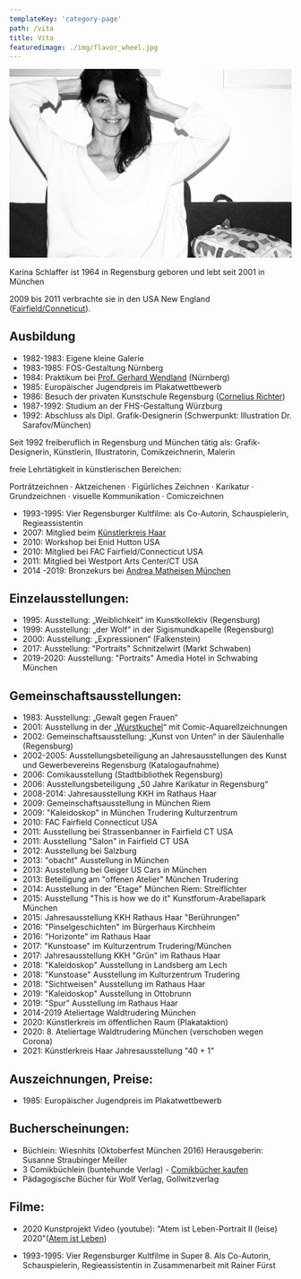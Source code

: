 ```yaml
---
templateKey: 'category-page'
path: /vita
title: Vita
featuredimage: ./img/flavor_wheel.jpg
---
```

![karina Schlaffer](./Karina6Maerz2015swkl1.jpg "Karina Schlaffer") 

Karina Schlaffer ist 1964 in Regensburg geboren und lebt seit 2001 in München


2009 bis 2011 verbrachte sie in den USA New England ([Fairfield/Conneticut](http://de.wikipedia.org/wiki/Fairfield_(Connecticut))).

## Ausbildung

 

* 1982-1983:         Eigene kleine Galerie
* 1983-1985:         FOS-Gestaltung Nürnberg
* 1984:               Praktikum bei [Prof. Gerhard Wendland](http://de.wikipedia.org/wiki/Gerhard_Wendland_(Maler)) (Nürnberg)
* 1985:             Europäischer Jugendpreis im Plakatwettbewerb
* 1986:            Besuch der privaten Kunstschule Regensburg ([Cornelius Richter](http://www.cornelius-richter.com/))
* 1987-1992:         Studium an der FHS-Gestaltung Würzburg
* 1992:             Abschluss als Dipl. Grafik-Designerin (Schwerpunkt: Illustration Dr. Sarafov/München) 


Seit 1992 freiberuflich in Regensburg und München tätig als: Grafik-Designerin, Künstlerin, Illustratorin, Comikzeichnerin, Malerin 

freie Lehrtätigkeit in künstlerischen Bereichen: 

Porträtzeichnen · Aktzeichenen · Figürliches Zeichnen · Karikatur  · Grundzeichnen · visuelle Kommunikation · Comiczeichnen

* 1993-1995:         Vier Regensburger Kultfilme: als Co-Autorin, Schauspielerin, Regieassistentin
* 2007:            Mitglied beim [Künstlerkreis Haar](http://kkhaar.de/ "Zur Website Künstlerkreis Haar")
* 2010:            Workshop bei Enid Hutton USA
* 2010:             Mitglied bei FAC Fairfield/Connecticut USA
* 2011:             Mitglied bei Westport Arts Center/CT USA
* 2014 -2019:            Bronzekurs bei [Andrea Matheisen München](http://www.andrea-matheisen.de/index.html "Matheisen Bronze")

        

 

 

 

## Einzelausstellungen:

* 1995:                  Ausstellung: „Weiblichkeit“ im Kunstkollektiv (Regensburg)
* 1999:             Ausstellung: „der Wolf“ in der Sigismundkapelle (Regensburg)
* 2000:             Ausstellung: „Expressionen“ (Falkenstein)
* 2017:             Ausstellung: "Portraits" Schnitzelwirt (Markt Schwaben)
* 2019-2020:             Ausstellung: "Portraits" Amedia Hotel in Schwabing München

## Gemeinschaftsausstellungen:

* 1983:             Ausstellung: „Gewalt gegen Frauen“
* 2001:            Ausstellung in der „[Wurstkuchel](http://www.wurstkuchl.de "Zum Wurstkuchl")“ mit Comic-Aquarellzeichnungen
* 2002:             Gemeinschaftsausstellung: „Kunst von Unten“ in der Säulenhalle (Regensburg)
* 2002-2005:         Ausstellungsbeteiligung an Jahresausstellungen des Kunst und     Gewerbevereins  Regensburg (Katalogaufnahme)
* 2006:             Comikausstellung (Stadtbibliothek Regensburg)
* 2006:             Ausstellungsbeteiligung „50 Jahre Karikatur in Regensburg“
* 2008-2014:        Jahresausstellung KKH im Rathaus Haar
* 2009:             Gemeinschaftsausstellung in München Riem
* 2009:            "Kaleidoskop" in München Trudering Kulturzentrum
* 2010:            FAC Fairfield Connecticut USA
* 2011:            Ausstellung bei Strassenbanner in Fairfield CT USA
* 2011:            Ausstellung "Salon" in Fairfield CT USA
* 2012:            Ausstellung bei Salzburg
* 2013:            "obacht" Ausstellung in München
* 2013:            Ausstellung bei Geiger US Cars in München 
* 2013:            Beteiligung am "offenen Atelier" München Trudering
* 2014:            Ausstellung in der "Etage" München Riem: Streiflichter
* 2015:            Ausstellung "This is how we do it" Kunstforum-Arabellapark München
* 2015:            Jahresausstellung KKH Rathaus Haar "Berührungen"
* 2016:            "Pinselgeschichten" im Bürgerhaus Kirchheim
* 2016:            "Horizonte" im Rathaus Haar
* 2017:            "Kunstoase" im Kulturzentrum Trudering/München
* 2017:            Jahresausstellung KKH "Grün" im Rathaus Haar
* 2018:            "Kaleidoskop" Ausstellung in Landsberg am Lech
* 2018:            "Kunstoase" Ausstellung im Kulturzentrum Trudering
* 2018:            "Sichtweisen" Ausstellung im Rathaus Haar
* 2019:            "Kaleidoskop" Ausstellung in Ottobrunn
* 2019:            "Spur" Ausstellung im Rathaus Haar
* 2014-2019        Ateliertage Waldtrudering München
* 2020:            Künstlerkreis im öffentlichen Raum (Plakataktion)
* 2020:            8. Ateliertage Waldtrudering München (verschoben wegen Corona)
* 2021:            Künstlerkreis Haar Jahresausstellung "40 + 1"
## Auszeichnungen, Preise:

* 1985:             Europäischer Jugendpreis im Plakatwettbewerb

 

## Bucherscheinungen:

* Büchlein: Wiesnhits (Oktoberfest München 2016) Herausgeberin: Susanne Straubinger Meiller
* 3 Comikbüchlein (buntehunde Verlag) - [Comikbücher kaufen](https://editionbuntehunde.de/epages/893d1ce3-dd98-49cb-a448-04191d6789a2.sf/de_DE/?ObjectPath=/Shops/893d1ce3-dd98-49cb-a448-04191d6789a2/Products/978-3-934941-81-6)
* Pädagogische Bücher für Wolf Verlag, Gollwitzverlag 

## Filme:
* 2020 Kunstprojekt Video (youtube): "Atem ist Leben-Portrait II (leise) 2020"([Atem ist Leben](https://www.youtube.com/watch?v=slLuByy1v9g))

* 1993-1995:         Vier Regensburger Kultfilme in Super 8.
Als Co-Autorin, Schauspielerin, Regieassistentin in Zusammenarbeit mit Rainer Fürst